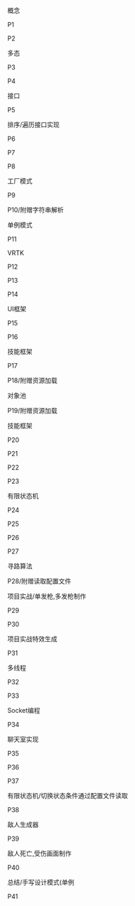 

[链接]: https://www.bilibili.com/video/BV1K7411Z77R



概念

P1

P2

多态

P3

P4

接口

P5

排序/遍历接口实现

P6

P7

P8

工厂模式

P9

P10/附赠字符串解析

单例模式

P11

VRTK

P12

P13

P14

UI框架

P15

P16

技能框架

P17

P18/附赠资源加载

对象池

P19/附赠资源加载

技能框架

P20

P21

P22

P23

有限状态机

P24

P25

P26

P27

寻路算法

P28/附赠读取配置文件

项目实战/单发枪,多发枪制作

P29

P30

项目实战特效生成

P31

多线程

P32

P33

Socket编程

P34

聊天室实现

P35

P36

P37

有限状态机/切换状态条件通过配置文件读取

P38

敌人生成器

P39

敌人死亡,受伤画面制作

P40

总结/手写设计模式(单例

P41